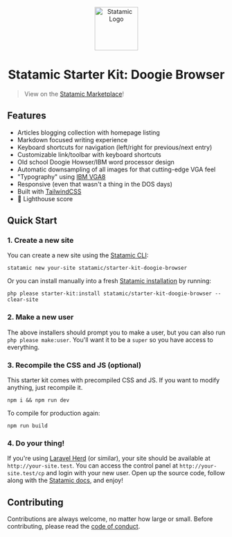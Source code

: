 <!-- statamic:hide --><p align="center"><img src="https://statamic.com/assets/branding/Statamic-Logo-Rad.png" width="100" alt="Statamic Logo" /></p>
<h1 align="center">
  Statamic Starter Kit: Doogie Browser
</h1>

> View on the [Statamic Marketplace](https://statamic.com/starter-kits/statamic/doogie-browser)!
<!-- /statamic:hide -->

## Features
- Articles blogging collection with homepage listing
- Markdown focused writing experience
- Keyboard shortcuts for navigation (left/right for previous/next entry)
- Customizable link/toolbar with keyboard shortcuts
- Old school Doogie Howser/IBM word processor design
- Automatic downsampling of all images for that cutting-edge VGA feel
- "Typography" using [IBM VGA8](https://int10h.org/oldschool-pc-fonts/fontlist/#ibmvgamcga)
- Responsive (even that wasn't a thing in the DOS days)
- Built with [TailwindCSS](https://tailwindcss.com)
- :100: Lighthouse score


## Quick Start

### 1. Create a new site

You can create a new site using the [Statamic CLI](https://github.com/statamic/cli):

```
statamic new your-site statamic/starter-kit-doogie-browser
```

Or you can install manually into a fresh [Statamic installation](https://statamic.dev/installation) by running:

```
php please starter-kit:install statamic/starter-kit-doogie-browser --clear-site
```

### 2. Make a new user

The above installers should prompt you to make a user, but you can also run `php please make:user`. You'll want it to be a `super` so you have access to everything.

### 3. Recompile the CSS and JS (optional)

This starter kit comes with precompiled CSS and JS. If you want to modify anything, just recompile it.

```
npm i && npm run dev
```

To compile for production again:

```
npm run build
```

### 4. Do your thing!

If you're using [Laravel Herd](https://herd.laravel.com/) (or similar), your site should be available at `http://your-site.test`. You can access the control panel at `http://your-site.test/cp` and login with your new user. Open up the source code, follow along with the [Statamic docs](https://statamic.dev), and enjoy!

## Contributing

Contributions are always welcome, no matter how large or small. Before contributing, please read the [code of conduct](https://github.com/statamic/cms/wiki/Code-of-Conduct).
